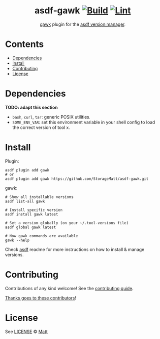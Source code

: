 <div align="center">

# asdf-gawk [![Build](https://github.com/StorageMatt/asdf-gawk/actions/workflows/build.yml/badge.svg)](https://github.com/StorageMatt/asdf-gawk/actions/workflows/build.yml) [![Lint](https://github.com/StorageMatt/asdf-gawk/actions/workflows/lint.yml/badge.svg)](https://github.com/StorageMatt/asdf-gawk/actions/workflows/lint.yml)


[gawk](http://git.savannah.gnu.org/cgit/gawk.git) plugin for the [asdf version manager](https://asdf-vm.com).

</div>

# Contents

- [Dependencies](#dependencies)
- [Install](#install)
- [Contributing](#contributing)
- [License](#license)

# Dependencies

**TODO: adapt this section**

- `bash`, `curl`, `tar`: generic POSIX utilities.
- `SOME_ENV_VAR`: set this environment variable in your shell config to load the correct version of tool x.

# Install

Plugin:

```shell
asdf plugin add gawk
# or
asdf plugin add gawk https://github.com/StorageMatt/asdf-gawk.git
```

gawk:

```shell
# Show all installable versions
asdf list-all gawk

# Install specific version
asdf install gawk latest

# Set a version globally (on your ~/.tool-versions file)
asdf global gawk latest

# Now gawk commands are available
gawk --help
```

Check [asdf](https://github.com/asdf-vm/asdf) readme for more instructions on how to
install & manage versions.

# Contributing

Contributions of any kind welcome! See the [contributing guide](contributing.md).

[Thanks goes to these contributors](https://github.com/StorageMatt/asdf-gawk/graphs/contributors)!

# License

See [LICENSE](LICENSE) © [Matt](https://github.com/StorageMatt/)
